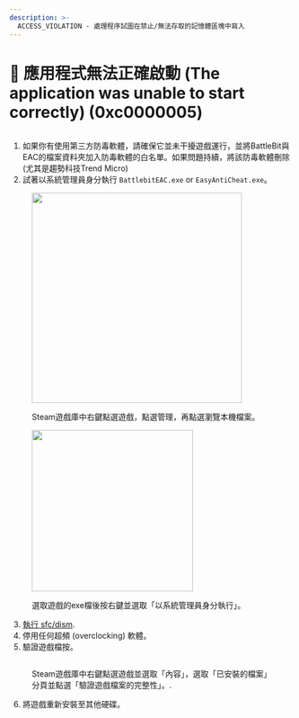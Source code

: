 ```yaml
---
description: >-
  ACCESS_VIOLATION - 處理程序試圖在禁止/無法存取的記憶體區塊中寫入
---
```


# 🔘 應用程式無法正確啟動 (The application was unable to start correctly) (0xc0000005)

<figure><img src="../.gitbook/assets/0xc0000005.jpg" alt=""><figcaption></figcaption></figure>

1. 如果你有使用第三方防毒軟體，請確保它並未干擾遊戲運行，並將BattleBit與EAC的檔案資料夾加入防毒軟體的白名單。如果問題持續，將該防毒軟體刪除 (尤其是趨勢科技Trend Micro)
2. 試著以系統管理員身分執行 `BattlebitEAC.exe` or `EasyAntiCheat.exe`。

<figure><img src="../.gitbook/assets/browse.png" alt="" width="374"><figcaption><p>Steam遊戲庫中右鍵點選遊戲，點選管理，再點選瀏覽本機檔案。</p></figcaption></figure>

<figure><img src="../.gitbook/assets/runasadmin.png" alt="" width="287"><figcaption><p>選取遊戲的exe檔後按右鍵並選取「以系統管理員身分執行」。</p></figcaption></figure>

3. [執行 sfc/dism](../other/running-sfc-dism.md).
4. 停用任何超頻 (overclocking) 軟體。
5. 驗證遊戲檔按。

<figure><img src="../.gitbook/assets/BBR_Validation.gif" alt=""><figcaption><p>Steam遊戲庫中右鍵點選遊戲並選取「內容」，選取「已安裝的檔案」分頁並點選「驗證遊戲檔案的完整性」。.</p></figcaption></figure>

6. 將遊戲重新安裝至其他硬碟。
